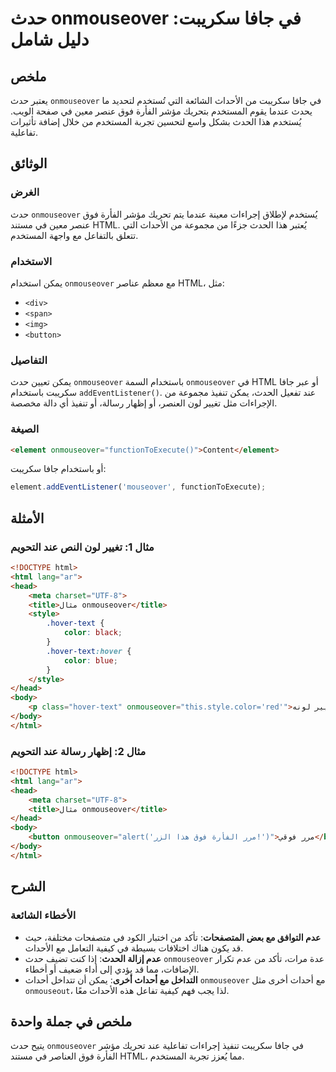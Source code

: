 <!--
Meta Description: # حدث onmouseover في جافا سكريبت: دليل شامل ## ملخص يعتبر حدث `onmouseover` في جافا سكريبت من الأحداث الشائعة التي تُستخدم لتحديد ما يحدث عندما يقوم ا...
Meta Keywords: onmouseover, html, حدث, جافا, سكريبت
-->

# حدث onmouseover في جافا سكريبت: دليل شامل

## ملخص
يعتبر حدث `onmouseover` في جافا سكريبت من الأحداث الشائعة التي تُستخدم لتحديد ما يحدث عندما يقوم المستخدم بتحريك مؤشر الفأرة فوق عنصر معين في صفحة الويب. يُستخدم هذا الحدث بشكل واسع لتحسين تجربة المستخدم من خلال إضافة تأثيرات تفاعلية.

## الوثائق
### الغرض
حدث `onmouseover` يُستخدم لإطلاق إجراءات معينة عندما يتم تحريك مؤشر الفأرة فوق عنصر معين في مستند HTML. يُعتبر هذا الحدث جزءًا من مجموعة من الأحداث التي تتعلق بالتفاعل مع واجهة المستخدم.

### الاستخدام
يمكن استخدام `onmouseover` مع معظم عناصر HTML، مثل:
- `<div>`
- `<span>`
- `<img>`
- `<button>`

### التفاصيل
يمكن تعيين حدث `onmouseover` باستخدام السمة `onmouseover` في HTML أو عبر جافا سكريبت باستخدام `addEventListener()`. عند تفعيل الحدث، يمكن تنفيذ مجموعة من الإجراءات مثل تغيير لون العنصر، أو إظهار رسالة، أو تنفيذ أي دالة مخصصة.

### الصيغة
```html
<element onmouseover="functionToExecute()">Content</element>
```
أو باستخدام جافا سكريبت:
```javascript
element.addEventListener('mouseover', functionToExecute);
```

## الأمثلة
### مثال 1: تغيير لون النص عند التحويم
```html
<!DOCTYPE html>
<html lang="ar">
<head>
    <meta charset="UTF-8">
    <title>مثال onmouseover</title>
    <style>
        .hover-text {
            color: black;
        }
        .hover-text:hover {
            color: blue;
        }
    </style>
</head>
<body>
    <p class="hover-text" onmouseover="this.style.color='red'">مرر الفأرة فوق هذا النص لتغيير لونه.</p>
</body>
</html>
```

### مثال 2: إظهار رسالة عند التحويم
```html
<!DOCTYPE html>
<html lang="ar">
<head>
    <meta charset="UTF-8">
    <title>مثال onmouseover</title>
</head>
<body>
    <button onmouseover="alert('مرر الفأرة فوق هذا الزر!')">مرر فوقي</button>
</body>
</html>
```

## الشرح
### الأخطاء الشائعة
- **عدم التوافق مع بعض المتصفحات**: تأكد من اختبار الكود في متصفحات مختلفة، حيث قد يكون هناك اختلافات بسيطة في كيفية التعامل مع الأحداث.
- **عدم إزالة الحدث**: إذا كنت تضيف حدث `onmouseover` عدة مرات، تأكد من عدم تكرار الإضافات، مما قد يؤدي إلى أداء ضعيف أو أخطاء.
- **التداخل مع أحداث أخرى**: يمكن أن تتداخل أحداث `onmouseover` مع أحداث أخرى مثل `onmouseout`، لذا يجب فهم كيفية تفاعل هذه الأحداث معًا.

## ملخص في جملة واحدة
يتيح حدث `onmouseover` في جافا سكريبت تنفيذ إجراءات تفاعلية عند تحريك مؤشر الفأرة فوق العناصر في مستند HTML، مما يُعزز تجربة المستخدم.